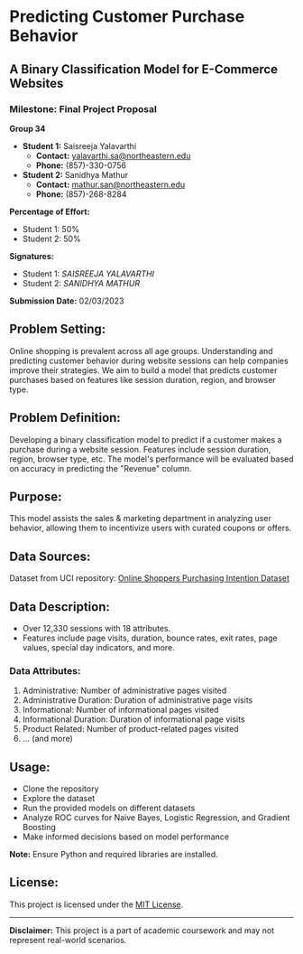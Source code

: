 # Predicting Customer Purchase Behavior

## A Binary Classification Model for E-Commerce Websites

### Milestone: Final Project Proposal
**Group 34**

- **Student 1:** Saisreeja Yalavarthi
  - **Contact:** [yalavarthi.sa@northeastern.edu](mailto:yalavarthi.sa@northeastern.edu)
  - **Phone:** (857)-330-0756
- **Student 2:** Sanidhya Mathur
  - **Contact:** [mathur.san@northeastern.edu](mailto:mathur.san@northeastern.edu)
  - **Phone:** (857)-268-8284

**Percentage of Effort:**
- Student 1: 50%
- Student 2: 50%

**Signatures:**
- Student 1: *SAISREEJA YALAVARTHI*
- Student 2: *SANIDHYA MATHUR*

**Submission Date:** 02/03/2023

## Problem Setting:
Online shopping is prevalent across all age groups. Understanding and predicting customer behavior during website sessions can help companies improve their strategies. We aim to build a model that predicts customer purchases based on features like session duration, region, and browser type.

## Problem Definition:
Developing a binary classification model to predict if a customer makes a purchase during a website session. Features include session duration, region, browser type, etc. The model's performance will be evaluated based on accuracy in predicting the "Revenue" column.

## Purpose:
This model assists the sales & marketing department in analyzing user behavior, allowing them to incentivize users with curated coupons or offers.

## Data Sources:
Dataset from UCI repository: [Online Shoppers Purchasing Intention Dataset](http://archive.ics.uci.edu/ml/datasets/Online+Shoppers+Purchasing+Intention+Dataset#)

## Data Description:
- Over 12,330 sessions with 18 attributes.
- Features include page visits, duration, bounce rates, exit rates, page values, special day indicators, and more.
  
### Data Attributes:
1. Administrative: Number of administrative pages visited
2. Administrative Duration: Duration of administrative page visits
3. Informational: Number of informational pages visited
4. Informational Duration: Duration of informational page visits
5. Product Related: Number of product-related pages visited
6. ... (and more)

## Usage:
- Clone the repository
- Explore the dataset
- Run the provided models on different datasets
- Analyze ROC curves for Naive Bayes, Logistic Regression, and Gradient Boosting
- Make informed decisions based on model performance

**Note:** Ensure Python and required libraries are installed.

## License:
This project is licensed under the [MIT License](LICENSE).

---
**Disclaimer:** This project is a part of academic coursework and may not represent real-world scenarios.
